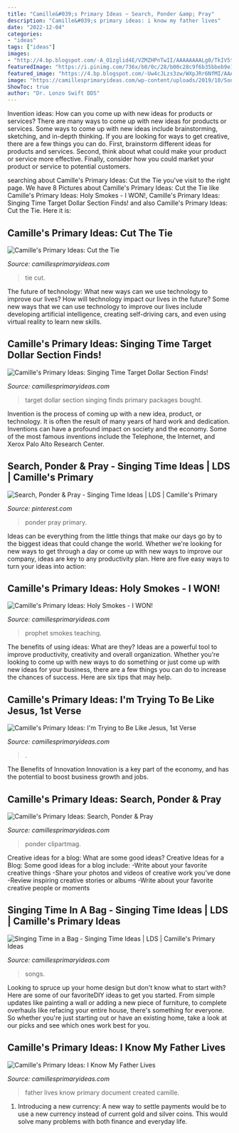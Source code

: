 ```yaml
---
title: "Camille&#039;s Primary Ideas ~ Search, Ponder &amp; Pray"
description: "Camille&#039;s primary ideas: i know my father lives"
date: "2022-12-04"
categories:
- "ideas"
tags: ["ideas"]
images:
- "http://4.bp.blogspot.com/-A_O1zglid4E/VZMZHPnTwII/AAAAAAAALg0/TkIV5tw-bS8/s1600/IMG_0678.JPG"
featuredImage: "https://i.pinimg.com/736x/b0/0c/28/b00c28c9f6b35bbeb9e13b761688af89.jpg"
featured_image: "https://4.bp.blogspot.com/-Uw4cJLzs3zw/WXpJRr6NfMI/AAAAAAAATlk/wM_ekE82LIwX9_rPaGGAos_SpTC-psvVgCLcBGAs/w1200-h630-p-k-no-nu/ITTBLJ%2BOutline%2BVisuals.jpg"
image: "https://camillesprimaryideas.com/wp-content/uploads/2019/10/Song-List.jpg"
ShowToc: true
author: "Dr. Lonzo Swift DDS"
---
```



Invention ideas: How can you come up with new ideas for products or services?
There are many ways to come up with new ideas for products or services. Some ways to come up with new ideas include brainstorming, sketching, and in-depth thinking. If you are looking for ways to get creative, there are a few things you can do. First, brainstorm different ideas for products and services. Second, think about what could make your product or service more effective. Finally, consider how you could market your product or service to potential customers.

	

		
searching about Camille&#039;s Primary Ideas: Cut the Tie you've visit to the right page. We have 8 Pictures about Camille&#039;s Primary Ideas: Cut the Tie like Camille&#039;s Primary Ideas: Holy Smokes - I WON!, Camille&#039;s Primary Ideas: Singing Time Target Dollar Section Finds! and also Camille&#039;s Primary Ideas: Cut the Tie. Here it is:
		
    
## Camille&#039;s Primary Ideas: Cut The Tie

<img loading=lazy src="https://3.bp.blogspot.com/-rVKfPVtBKV8/Ubt8T86VHDI/AAAAAAAAF38/gGbXhsTvuQ0/s1600/IMG_0405.JPG" onerror="this.onerror=null;this.src='https://tse2.mm.bing.net/th?id=OIP.TXNKroRPoJL-gw9jgFL3BQHaJ4&amp;pid=15.1';" alt="Camille&#039;s Primary Ideas: Cut the Tie">

_Source: camillesprimaryideas.com_

>tie cut. 

	

The future of technology: What new ways can we use technology to improve our lives?
How will technology impact our lives in the future? Some new ways that we can use technology to improve our lives include developing artificial intelligence, creating self-driving cars, and even using virtual reality to learn new skills.

    
## Camille&#039;s Primary Ideas: Singing Time Target Dollar Section Finds!

<img loading=lazy src="http://4.bp.blogspot.com/-A_O1zglid4E/VZMZHPnTwII/AAAAAAAALg0/TkIV5tw-bS8/s1600/IMG_0678.JPG" onerror="this.onerror=null;this.src='https://tse4.mm.bing.net/th?id=OIP.h4kdHqj0OfobazTA9J7PdQHaJ4&amp;pid=15.1';" alt="Camille&#039;s Primary Ideas: Singing Time Target Dollar Section Finds!">

_Source: camillesprimaryideas.com_

>target dollar section singing finds primary packages bought. 

	

Invention is the process of coming up with a new idea, product, or technology. It is often the result of many years of hard work and dedication. Inventions can have a profound impact on society and the economy. Some of the most famous inventions include the Telephone, the Internet, and Xerox Palo Alto Research Center.

    
## Search, Ponder &amp; Pray - Singing Time Ideas | LDS | Camille&#039;s Primary

<img loading=lazy src="https://i.pinimg.com/736x/b0/0c/28/b00c28c9f6b35bbeb9e13b761688af89.jpg" onerror="this.onerror=null;this.src='https://tse1.mm.bing.net/th?id=OIP.mZP2z98BnWJhVIV3km-9SgHaFu&amp;pid=15.1';" alt="Search, Ponder &amp; Pray - Singing Time Ideas | LDS | Camille&#039;s Primary">

_Source: pinterest.com_

>ponder pray primary. 

	

Ideas can be everything from the little things that make our days go by to the biggest ideas that could change the world. Whether we're looking for new ways to get through a day or come up with new ways to improve our company, ideas are key to any productivity plan. Here are five easy ways to turn your ideas into action: 

    
## Camille&#039;s Primary Ideas: Holy Smokes - I WON!

<img loading=lazy src="https://1.bp.blogspot.com/-PAaSCbWJuQg/VOeBK9Gb_WI/AAAAAAAAKJM/tIqZMjZRk4Y/s1600/FollowTheProphetPreview.jpg" onerror="this.onerror=null;this.src='https://tse2.mm.bing.net/th?id=OIP.vF7WB8VyzFvzy8-5-ZE55AHaF7&amp;pid=15.1';" alt="Camille&#039;s Primary Ideas: Holy Smokes - I WON!">

_Source: camillesprimaryideas.com_

>prophet smokes teaching. 

	

The benefits of using ideas: What are they?
Ideas are a powerful tool to improve productivity, creativity and overall organization. Whether you're looking to come up with new ways to do something or just come up with new ideas for your business, there are a few things you can do to increase the chances of success. Here are six tips that may help.

    
## Camille&#039;s Primary Ideas: I&#039;m Trying To Be Like Jesus, 1st Verse

<img loading=lazy src="https://4.bp.blogspot.com/-Uw4cJLzs3zw/WXpJRr6NfMI/AAAAAAAATlk/wM_ekE82LIwX9_rPaGGAos_SpTC-psvVgCLcBGAs/w1200-h630-p-k-no-nu/ITTBLJ%2BOutline%2BVisuals.jpg" onerror="this.onerror=null;this.src='https://tse4.mm.bing.net/th?id=OIP.eIK1ko3DQ6zDQIayDf57oAFZC1&amp;pid=15.1';" alt="Camille&#039;s Primary Ideas: I&#039;m Trying to Be Like Jesus, 1st Verse">

_Source: camillesprimaryideas.com_

>. 

	

The Benefits of Innovation
Innovation is a key part of the economy, and has the potential to boost business growth and jobs.

    
## Camille&#039;s Primary Ideas: Search, Ponder &amp; Pray

<img loading=lazy src="https://4.bp.blogspot.com/-TUO3EwYVMog/V1CifnvaV_I/AAAAAAAAQNM/lbBbHZocdS8vFeoA026MUQONhH2z2mufgCKgB/s1600/Search%2BPonder%2Band%2BPray-005.jpg" onerror="this.onerror=null;this.src='https://tse2.mm.bing.net/th?id=OIP.OMjfxDHMZEKmK5RO6rHpkgHaFu&amp;pid=15.1';" alt="Camille&#039;s Primary Ideas: Search, Ponder &amp; Pray">

_Source: camillesprimaryideas.com_

>ponder clipartmag. 

	

Creative ideas for a blog: What are some good ideas?
Creative Ideas for a Blog:
Some good ideas for a blog include: 
-Write about your favorite creative things 
-Share your photos and videos of creative work you’ve done 
-Review inspiring creative stories or albums 
-Write about your favorite creative people or moments

    
## Singing Time In A Bag - Singing Time Ideas | LDS | Camille&#039;s Primary Ideas

<img loading=lazy src="https://camillesprimaryideas.com/wp-content/uploads/2019/10/Song-List.jpg" onerror="this.onerror=null;this.src='https://tse4.mm.bing.net/th?id=OIP.3IxlXSs0NCVNSe2PYsqRHAHaLR&amp;pid=15.1';" alt="Singing Time in a Bag - Singing Time Ideas | LDS | Camille&#039;s Primary Ideas">

_Source: camillesprimaryideas.com_

>songs. 

	

Looking to spruce up your home design but don't know what to start with? Here are some of our favoriteDIY ideas to get you started. From simple updates like painting a wall or adding a new piece of furniture, to complete overhauls like refacing your entire house, there's something for everyone. So whether you're just starting out or have an existing home, take a look at our picks and see which ones work best for you.

    
## Camille&#039;s Primary Ideas: I Know My Father Lives

<img loading=lazy src="https://1.bp.blogspot.com/-PNQiG57wNmE/XPryb8ePWGI/AAAAAAAADag/WudtaWZkOW0WDpTUraWCvgPLRjCQeJVigCLcBGAs/s1600/I%2BKnow%2BMy%2B%2BFather%2BLives%2BBells-001.jpg" onerror="this.onerror=null;this.src='https://tse3.mm.bing.net/th?id=OIP.N6d_cg6oE_6pjQ6-z8d_VQHaJl&amp;pid=15.1';" alt="Camille&#039;s Primary Ideas: I Know My Father Lives">

_Source: camillesprimaryideas.com_

>father lives know primary document created camille. 

	

1. Introducing a new currency: A new way to settle payments would be to use a new currency instead of current gold and silver coins. This would solve many problems with both finance and everyday life.

